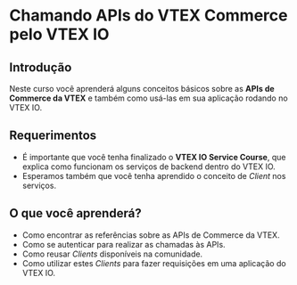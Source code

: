 # Chamando APIs do VTEX Commerce pelo VTEX IO

## Introdução

Neste curso você aprenderá alguns conceitos básicos sobre as **APIs de Commerce da VTEX** e também como usá-las em sua aplicação rodando no VTEX IO.

## Requerimentos

- É importante que você tenha finalizado o **VTEX IO Service Course**, que explica como funcionam os serviços de backend dentro do VTEX IO.
- Esperamos também que você tenha aprendido o conceito de _Client_ nos serviços.

## O que você aprenderá?

- Como encontrar as referências sobre as APIs de Commerce da VTEX.
- Como se autenticar para realizar as chamadas às APIs.
- Como reusar _Clients_ disponíveis na comunidade.
- Como utilizar estes _Clients_ para fazer requisições em uma aplicação do VTEX IO.
